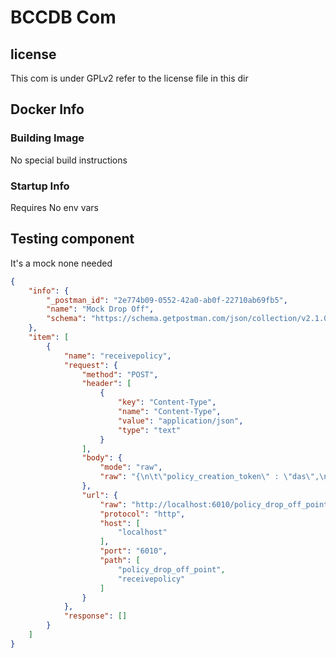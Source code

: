 # BCCDB Com

## license
This com is under GPLv2 refer to the license file in this dir

## Docker Info

### Building Image
No special build instructions

### Startup Info
Requires No env vars

## Testing component

It's a mock none needed
```json
{
	"info": {
		"_postman_id": "2e774b09-0552-42a0-ab0f-22710ab69fb5",
		"name": "Mock Drop Off",
		"schema": "https://schema.getpostman.com/json/collection/v2.1.0/collection.json"
	},
	"item": [
		{
			"name": "receivepolicy",
			"request": {
				"method": "POST",
				"header": [
					{
						"key": "Content-Type",
						"name": "Content-Type",
						"value": "application/json",
						"type": "text"
					}
				],
				"body": {
					"mode": "raw",
					"raw": "{\n\t\"policy_creation_token\" : \"das\",\n\t\"policy_blockchain_location\" : \"kaptal\"\n}"
				},
				"url": {
					"raw": "http://localhost:6010/policy_drop_off_point/receivepolicy",
					"protocol": "http",
					"host": [
						"localhost"
					],
					"port": "6010",
					"path": [
						"policy_drop_off_point",
						"receivepolicy"
					]
				}
			},
			"response": []
		}
	]
}
```